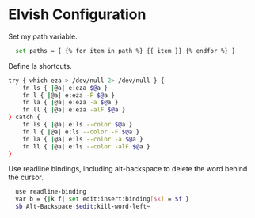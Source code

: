 # Elvish Configuration

Set my path variable.
```sh
  set paths = [ {% for item in path %} {{ item }} {% endfor %} ]
```

Define ls shortcuts.
```sh
try { which eza > /dev/null 2> /dev/null } {
	fn ls { |@a| e:eza $@a }
	fn l { |@a| e:eza -F $@a }
	fn la { |@a| e:eza -a $@a }
	fn ll { |@a| e:eza -alF $@a }
} catch {
	fn ls { |@a| e:ls --color $@a }
	fn l { |@a| e:ls --color -F $@a }
	fn la { |@a| e:ls --color -a $@a }
	fn ll { |@a| e:ls --color -alF $@a }
}
```

Use readline bindings, including alt-backspace to delete the word behind the cursor.
```sh
  use readline-binding
  var b = {|k f| set edit:insert:binding[$k] = $f }
  $b Alt-Backspace $edit:kill-word-left~
```
